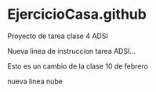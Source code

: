 # EjercicioCasa.github

Proyecto de tarea clase 4 ADSI

Nueva linea de instruccion tarea ADSI...

Esto es un cambio de la clase 10 de febrero



nueva linea nube
